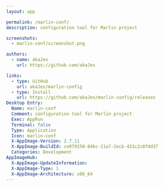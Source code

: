 ```yaml
---
layout: app

permalink: /marlin-conf/
description: configuration tool for Marlin project

screenshots:
  - marlin-conf/screenshot.png

authors:
  - name: akaJes
    url: https://github.com/akaJes

links:
  - type: GitHub
    url: akaJes/marlin-config
  - type: Install
    url: https://github.com/akaJes/marlin-config/releases
Desktop Entry:
  Name: marlin-conf
  Comment: configuration tool for Marlin project
  Exec: AppRun
  Terminal: false
  Type: Application
  Icon: marlin-conf
  X-AppImage-Version: 2.7.11
  X-AppImage-BuildId: ce079150-84bc-11a7-2ecb-431c2c8fdd37
  Categories: Development
AppImageHub:
  X-AppImage-UpdateInformation: 
  X-AppImage-Type: 1
  X-AppImage-Architecture: x86_64
---
```

